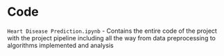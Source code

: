 # Code
```Heart Disease Prediction.ipynb``` - Contains the entire code of the project with the project pipeline including all the way from data preprocessing to algorithms implemented and analysis